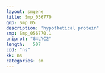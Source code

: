 ```yaml
---
layout: smgene
title: Smp_056770
grp: Smp_05
description: "hypothetical protein"
smp: Smp_056770.1
uniprot: "G4LYC2"
length:   507
cdd: "ns"
kk: ns
categories: sm
---
```


